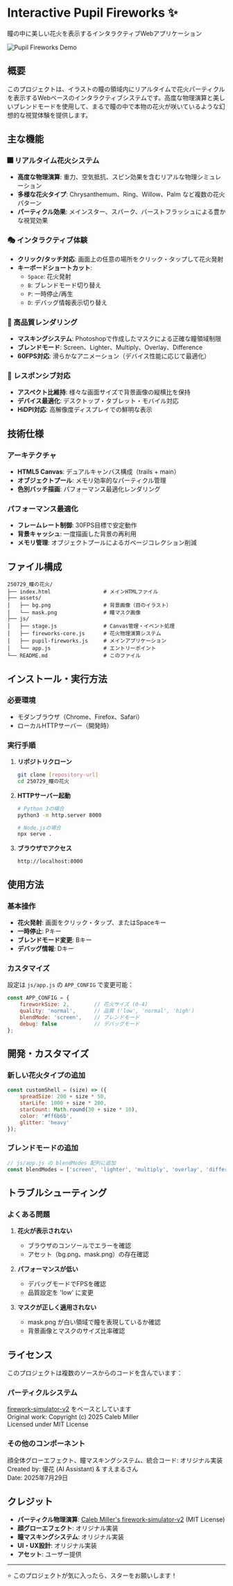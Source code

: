 # Interactive Pupil Fireworks ✨

瞳の中に美しい花火を表示するインタラクティブWebアプリケーション

![Pupil Fireworks Demo](assets/demo.png)

## 概要

このプロジェクトは、イラストの瞳の領域内にリアルタイムで花火パーティクルを表示するWebベースのインタラクティブシステムです。高度な物理演算と美しいブレンドモードを使用して、まるで瞳の中で本物の花火が咲いているような幻想的な視覚体験を提供します。

## 主な機能

### 🎆 リアルタイム花火システム
- **高度な物理演算**: 重力、空気抵抗、スピン効果を含むリアルな物理シミュレーション
- **多様な花火タイプ**: Chrysanthemum、Ring、Willow、Palm など複数の花火パターン
- **パーティクル効果**: メインスター、スパーク、バーストフラッシュによる豊かな視覚効果

### 🎭 インタラクティブ体験
- **クリック/タッチ対応**: 画面上の任意の場所をクリック・タップして花火発射
- **キーボードショートカット**: 
  - `Space`: 花火発射
  - `B`: ブレンドモード切り替え
  - `P`: 一時停止/再生
  - `D`: デバッグ情報表示切り替え

### 🎨 高品質レンダリング
- **マスキングシステム**: Photoshopで作成したマスクによる正確な瞳領域制限
- **ブレンドモード**: Screen、Lighter、Multiply、Overlay、Difference
- **60FPS対応**: 滑らかなアニメーション（デバイス性能に応じて最適化）

### 📱 レスポンシブ対応
- **アスペクト比維持**: 様々な画面サイズで背景画像の縦横比を保持
- **デバイス最適化**: デスクトップ・タブレット・モバイル対応
- **HiDPI対応**: 高解像度ディスプレイでの鮮明な表示

## 技術仕様

### アーキテクチャ
- **HTML5 Canvas**: デュアルキャンバス構成（trails + main）
- **オブジェクトプール**: メモリ効率的なパーティクル管理
- **色別バッチ描画**: パフォーマンス最適化レンダリング

### パフォーマンス最適化
- **フレームレート制御**: 30FPS目標で安定動作
- **背景キャッシュ**: 一度描画した背景の再利用
- **メモリ管理**: オブジェクトプールによるガベージコレクション削減

## ファイル構成

```
250729_瞳の花火/
├── index.html                 # メインHTMLファイル
├── assets/
│   ├── bg.png                 # 背景画像（目のイラスト）
│   └── mask.png               # 瞳マスク画像
├── js/
│   ├── stage.js               # Canvas管理・イベント処理
│   ├── fireworks-core.js      # 花火物理演算システム
│   ├── pupil-fireworks.js     # メインアプリケーション
│   └── app.js                 # エントリーポイント
└── README.md                  # このファイル
```

## インストール・実行方法

### 必要環境
- モダンブラウザ（Chrome、Firefox、Safari）
- ローカルHTTPサーバー（開発時）

### 実行手順

1. **リポジトリクローン**
   ```bash
   git clone [repository-url]
   cd 250729_瞳の花火
   ```

2. **HTTPサーバー起動**
   ```bash
   # Python 3の場合
   python3 -m http.server 8000
   
   # Node.jsの場合
   npx serve .
   ```

3. **ブラウザでアクセス**
   ```
   http://localhost:8000
   ```

## 使用方法

### 基本操作
- **花火発射**: 画面をクリック・タップ、またはSpaceキー
- **一時停止**: Pキー
- **ブレンドモード変更**: Bキー
- **デバッグ情報**: Dキー

### カスタマイズ

設定は `js/app.js` の `APP_CONFIG` で変更可能：

```javascript
const APP_CONFIG = {
    fireworkSize: 2,        // 花火サイズ (0-4)
    quality: 'normal',      // 品質 ('low', 'normal', 'high')
    blendMode: 'screen',    // ブレンドモード
    debug: false            // デバッグモード
};
```

## 開発・カスタマイズ

### 新しい花火タイプの追加

```javascript
const customShell = (size) => ({
    spreadSize: 200 + size * 50,
    starLife: 1000 + size * 200,
    starCount: Math.round(30 + size * 10),
    color: '#ff6b6b',
    glitter: 'heavy'
});
```

### ブレンドモードの追加

```javascript
// js/app.js の blendModes 配列に追加
const blendModes = ['screen', 'lighter', 'multiply', 'overlay', 'difference', 'color-dodge'];
```

## トラブルシューティング

### よくある問題

1. **花火が表示されない**
   - ブラウザのコンソールでエラーを確認
   - アセット（bg.png、mask.png）の存在確認

2. **パフォーマンスが低い**
   - デバッグモードでFPSを確認
   - 品質設定を 'low' に変更

3. **マスクが正しく適用されない**
   - mask.png が白い領域で瞳を表現しているか確認
   - 背景画像とマスクのサイズ比率確認

## ライセンス

このプロジェクトは複数のソースからのコードを含んでいます：

### パーティクルシステム
[firework-simulator-v2](https://codepen.io/MillerTime/pen/XgpNwb) をベースとしています  
Original work: Copyright (c) 2025 Caleb Miller  
Licensed under MIT License

### その他のコンポーネント
顔全体グローエフェクト、瞳マスキングシステム、統合コード: オリジナル実装  
Created by: 優花 (AI Assistant) & すえまるさん  
Date: 2025年7月29日

## クレジット

- **パーティクル物理演算**: [Caleb Miller's firework-simulator-v2](https://codepen.io/MillerTime/pen/XgpNwb) (MIT License)
- **顔グローエフェクト**: オリジナル実装
- **瞳マスキングシステム**: オリジナル実装  
- **UI・UX設計**: オリジナル実装
- **アセット**: ユーザー提供

---

⭐ このプロジェクトが気に入ったら、スターをお願いします！ 